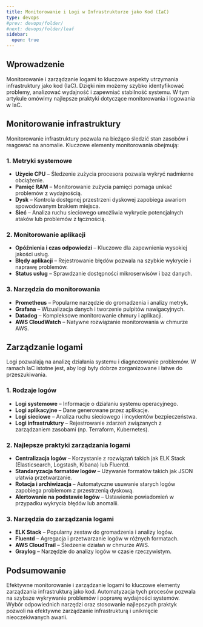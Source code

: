 ```yaml
---
title: Monitorowanie i Logi w Infrastrukturze jako Kod (IaC)
type: devops
#prev: devops/folder/
#next: devops/folder/leaf
sidebar:
  open: true
---
```


## Wprowadzenie
Monitorowanie i zarządzanie logami to kluczowe aspekty utrzymania infrastruktury jako kod (IaC). Dzięki nim możemy szybko identyfikować problemy, analizować wydajność i zapewniać stabilność systemu. W tym artykule omówimy najlepsze praktyki dotyczące monitorowania i logowania w IaC.

## Monitorowanie infrastruktury
Monitorowanie infrastruktury pozwala na bieżąco śledzić stan zasobów i reagować na anomalie. Kluczowe elementy monitorowania obejmują:

### 1. Metryki systemowe
- **Użycie CPU** – Śledzenie zużycia procesora pozwala wykryć nadmierne obciążenie.
- **Pamięć RAM** – Monitorowanie zużycia pamięci pomaga unikać problemów z wydajnością.
- **Dysk** – Kontrola dostępnej przestrzeni dyskowej zapobiega awariom spowodowanym brakiem miejsca.
- **Sieć** – Analiza ruchu sieciowego umożliwia wykrycie potencjalnych ataków lub problemów z łącznością.

### 2. Monitorowanie aplikacji
- **Opóźnienia i czas odpowiedzi** – Kluczowe dla zapewnienia wysokiej jakości usług.
- **Błędy aplikacji** – Rejestrowanie błędów pozwala na szybkie wykrycie i naprawę problemów.
- **Status usług** – Sprawdzanie dostępności mikroserwisów i baz danych.

### 3. Narzędzia do monitorowania
- **Prometheus** – Popularne narzędzie do gromadzenia i analizy metryk.
- **Grafana** – Wizualizacja danych i tworzenie pulpitów nawigacyjnych.
- **Datadog** – Kompleksowe monitorowanie chmury i aplikacji.
- **AWS CloudWatch** – Natywne rozwiązanie monitorowania w chmurze AWS.

## Zarządzanie logami
Logi pozwalają na analizę działania systemu i diagnozowanie problemów. W ramach IaC istotne jest, aby logi były dobrze zorganizowane i łatwe do przeszukiwania.

### 1. Rodzaje logów
- **Logi systemowe** – Informacje o działaniu systemu operacyjnego.
- **Logi aplikacyjne** – Dane generowane przez aplikacje.
- **Logi sieciowe** – Analiza ruchu sieciowego i incydentów bezpieczeństwa.
- **Logi infrastruktury** – Rejestrowanie zdarzeń związanych z zarządzaniem zasobami (np. Terraform, Kubernetes).

### 2. Najlepsze praktyki zarządzania logami
- **Centralizacja logów** – Korzystanie z rozwiązań takich jak ELK Stack (Elasticsearch, Logstash, Kibana) lub Fluentd.
- **Standaryzacja formatów logów** – Używanie formatów takich jak JSON ułatwia przetwarzanie.
- **Rotacja i archiwizacja** – Automatyczne usuwanie starych logów zapobiega problemom z przestrzenią dyskową.
- **Alertowanie na podstawie logów** – Ustawienie powiadomień w przypadku wykrycia błędów lub anomalii.

### 3. Narzędzia do zarządzania logami
- **ELK Stack** – Popularny zestaw do gromadzenia i analizy logów.
- **Fluentd** – Agregacja i przetwarzanie logów w różnych formatach.
- **AWS CloudTrail** – Śledzenie działań w chmurze AWS.
- **Graylog** – Narzędzie do analizy logów w czasie rzeczywistym.

## Podsumowanie
Efektywne monitorowanie i zarządzanie logami to kluczowe elementy zarządzania infrastrukturą jako kod. Automatyzacja tych procesów pozwala na szybsze wykrywanie problemów i poprawę wydajności systemów. Wybór odpowiednich narzędzi oraz stosowanie najlepszych praktyk pozwoli na efektywne zarządzanie infrastrukturą i uniknięcie nieoczekiwanych awarii.

